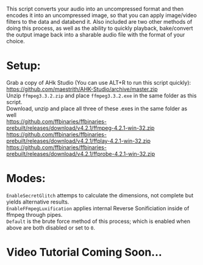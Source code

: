 This script converts your audio into an uncompressed format and then encodes it into an uncompressed image, so that you can apply image/video filters to the data and databend it.
Also included are two other methods of doing this process, as well as the ability to quickly playback, bake/convert the output image back into a sharable audio file with the format of your choice.

# Setup:
Grab a copy of AHk Studio (You can use ALT+R to run this script quickly): https://github.com/maestrith/AHK-Studio/archive/master.zip <br>
Unzip `ffmpeg3.3.2.zip` and place `ffmpeg3.3.2.exe` in the same folder as this script.                                                                                                                    
Download, unzip and place all three of these .exes in the same folder as well                                                                                                                                                          
https://github.com/ffbinaries/ffbinaries-prebuilt/releases/download/v4.2.1/ffmpeg-4.2.1-win-32.zip                                                                                                       
https://github.com/ffbinaries/ffbinaries-prebuilt/releases/download/v4.2.1/ffplay-4.2.1-win-32.zip                                                                                          
https://github.com/ffbinaries/ffbinaries-prebuilt/releases/download/v4.2.1/ffprobe-4.2.1-win-32.zip

# Modes:
`EnableSecretGlitch` attemps to calculate the dimensions, not complete but yields alternative results. <br>
`EnableFFmpegLuxification` applies internal Reverse Sonificiation inside of ffmpeg through pipes. <br>
`Default` is the brute force method of this process; which is enabled when above are both disabled or set to `0`.
# Video Tutorial Coming Soon...

